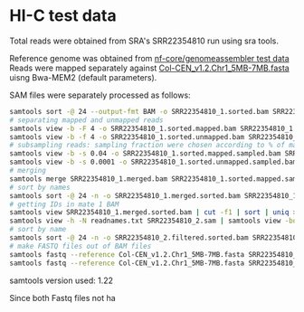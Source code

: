 # HI-C test data

Total reads were obtained from SRA's SRR22354810 run using sra tools.

Reference genome was obtained from [nf-core/genomeassembler test data](https://github.com/nf-core/test-datasets/blob/genomeassembler/A_thaliana_Col-0_2mb/Col-CEN_v1.2.Chr1_5MB-7MB.fasta.gz)
Reads were mapped separately against [Col-CEN_v1.2.Chr1_5MB-7MB.fasta](../../reference/a_thaliana/Col-CEN_v1.2.Chr1_5MB-7MB.fasta) uisng Bwa-MEM2 (default parameters).

SAM files were separately processed as follows:
```bash
samtools sort -@ 24 --output-fmt BAM -o SRR22354810_1.sorted.bam SRR22354810_1.sam
# separating mapped and unmapped reads
samtools view -b -F 4 -o SRR22354810_1.sorted.mapped.bam SRR22354810_1.sorted.bam
samtools view -b -f 4 -o SRR22354810_1.sorted.unmapped.bam SRR22354810_1.sorted.bam
# subsampling reads: sampling fraction were chosen according to % of mapped reads
samtools view -b -s 0.04 -o SRR22354810_1.sorted.mapped.sampled.bam SRR22354810_1.sorted.mapped.bam
samtools view -b -s 0.0001 -o SRR22354810_1.sorted.unmapped.sampled.bam SRR22354810_1.sorted.unmapped.bam
# merging
samtools merge SRR22354810_1.merged.bam SRR22354810_1.sorted.mapped.sampled.bam SRR22354810_1.sorted.unmapped.sampled.bam
# sort by names
samtools sort -@ 24 -n -o SRR22354810_1.merged.sorted.bam SRR22354810_1.merged.bam
# getting IDs in mate 1 BAM
samtools view SRR22354810_1.merged.sorted.bam | cut -f1 | sort | uniq > readnames.txt
samtools view -h -N readnames.txt SRR22354810_2.sam | samtools view -bo SRR22354810_2.filtered.bam
# sort by name
samtools sort -@ 24 -n -o SRR22354810_2.filtered.sorted.bam SRR22354810_2.filtered.bam
# make FASTQ files out of BAM files
samtools fastq --reference Col-CEN_v1.2.Chr1_5MB-7MB.fasta SRR22354810_1.merged.sorted.bam > SRR22354810_1.sampled.fq
samtools fastq --reference Col-CEN_v1.2.Chr1_5MB-7MB.fasta SRR22354810_2.filtered.sorted.bam > SRR22354810_2.sampled.fq
```
samtools version used: 1.22

Since both Fastq files not ha
